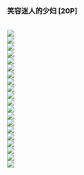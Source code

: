 <h3>笑容迷人的少妇 [20P]</h3><br><div ><img src='https://23img.com/i/2023/10/13/lsemdk.jpg'><br /><img src='https://23img.com/i/2023/10/13/lsf6wc.jpg'><br /><img src='https://23img.com/i/2023/10/13/lsfi9j.jpg'><br /><img src='https://23img.com/i/2023/10/13/lsfz91.jpg'><br /><img src='https://23img.com/i/2023/10/13/lsgc73.jpg'><br /><img src='https://23img.com/i/2023/10/13/lsgq95.jpg'><br /><img src='https://23img.com/i/2023/10/13/lspq7g.jpg'><br /><img src='https://23img.com/i/2023/10/13/lsqpis.jpg'><br /><img src='https://23img.com/i/2023/10/13/lsrvs9.jpg'><br /><img src='https://23img.com/i/2023/10/13/lss8fe.jpg'><br /><img src='https://23img.com/i/2023/10/13/lssd3n.jpg'><br /><img src='https://23img.com/i/2023/10/13/lsspyh.jpg'><br /><img src='https://23img.com/i/2023/10/13/lssxdf.jpg'><br /><img src='https://23img.com/i/2023/10/13/lst3um.jpg'><br /><img src='https://23img.com/i/2023/10/13/lstl78.jpg'><br /><img src='https://23img.com/i/2023/10/13/lstqhj.jpg'><br /><img src='https://23img.com/i/2023/10/13/lsu7kz.jpg'><br /><img src='https://23img.com/i/2023/10/13/lsul56.jpg'><br /><img src='https://23img.com/i/2023/10/13/lsv1sz.jpg'><br /><img src='https://23img.com/i/2023/10/13/lsvaex.jpg'><br />
        </div><br>